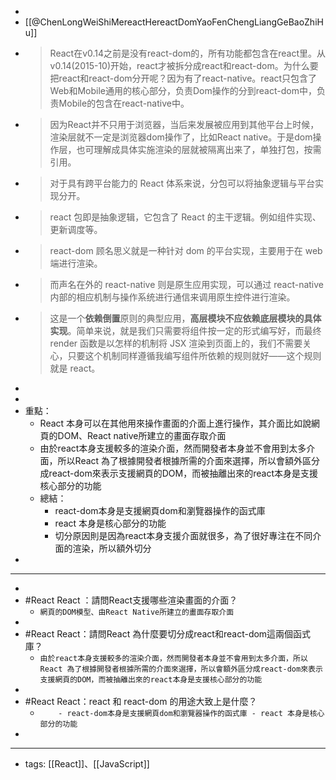 - 
- [[@ChenLongWeiShiMereactHereactDomYaoFenChengLiangGeBaoZhiHu]]
- > React在v0.14之前是没有react-dom的，所有功能都包含在react里。从v0.14(2015-10)开始，react才被拆分成react和react-dom。为什么要把react和react-dom分开呢？因为有了react-native。react只包含了Web和Mobile通用的核心部分，负责Dom操作的分到react-dom中，负责Mobile的包含在react-native中。
- > 因为React并不只用于浏览器，当后来发展被应用到其他平台上时候，渲染层就不一定是浏览器dom操作了，比如React native。于是dom操作层，也可理解成具体实施渲染的层就被隔离出来了，单独打包，按需引用。
- > 对于具有跨平台能力的 React 体系来说，分包可以将抽象逻辑与平台实现分开。
- > react 包即是抽象逻辑，它包含了 React 的主干逻辑。例如组件实现、更新调度等。
- > react-dom 顾名思义就是一种针对 dom 的平台实现，主要用于在 web 端进行渲染。
- > 而声名在外的 react-native 则是原生应用实现，可以通过 react-native 内部的相应机制与操作系统进行通信来调用原生控件进行渲染。
- > 这是一个**依赖倒置**原则的典型应用，**高层模块不应依赖底层模块的具体实现**。简单来说，就是我们只需要将组件按一定的形式编写好，而最终 render 函数是以怎样的机制将 JSX 渲染到页面上的，我们不需要关心，只要这个机制同样遵循我编写组件所依赖的规则就好——这个规则就是 react。
- 
- 
- 重點：
    - React 本身可以在其他用來操作畫面的介面上進行操作，其介面比如說網頁的DOM、React native所建立的畫面存取介面
    - 由於react本身支援較多的渲染介面，然而開發者本身並不會用到太多介面，所以React 為了根據開發者根據所需的介面來選擇，所以會額外區分成react-dom來表示支援網頁的DOM，而被抽離出來的react本身是支援核心部分的功能
    - 總結：
        - react-dom本身是支援網頁dom和瀏覽器操作的函式庫
        - react 本身是核心部分的功能
        - 切分原因則是因為react本身支援介面就很多，為了很好專注在不同介面的渲染，所以額外切分
- 
- ---
- 
- #React React ：請問React支援哪些渲染畫面的介面？
    -  `網頁的DOM模型、由React Native所建立的畫面存取介面`
- 
- #React React：請問React 為什麼要切分成react和react-dom這兩個函式庫？
    -  `由於react本身支援較多的渲染介面，然而開發者本身並不會用到太多介面，所以React 為了根據開發者根據所需的介面來選擇，所以會額外區分成react-dom來表示支援網頁的DOM，而被抽離出來的react本身是支援核心部分的功能`
- 
- #React React：react 和 react-dom 的用途大致上是什麼？ 
    -  `	- react-dom本身是支援網頁dom和瀏覽器操作的函式庫 - react 本身是核心部分的功能`
- 
- ---
- tags: [[React]]、[[JavaScript]]

